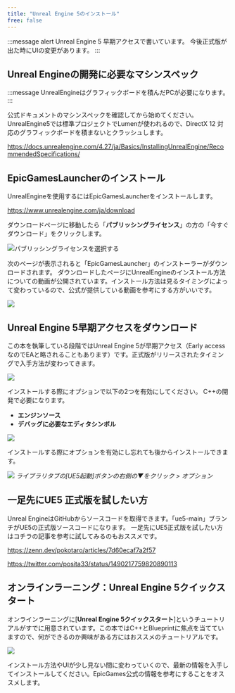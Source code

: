 ```yaml
---
title: "Unreal Engine 5のインストール"
free: false
---
```


:::message alert
Unreal Engine 5 早期アクセスで書いています。
今後正式版が出た時にUIの変更があります。
:::

## Unreal Engineの開発に必要なマシンスペック

:::message
UnrealEngineはグラフィックボードを積んだPCが必要になります。
:::

公式ドキュメントのマシンスペックを確認してから始めてください。
UnrealEngine5では標準プロジェクトでLumenが使われるので、DirectX 12 対応のグラフィックボードを積まないとクラッシュします。

https://docs.unrealengine.com/4.27/ja/Basics/InstallingUnrealEngine/RecommendedSpecifications/

## EpicGamesLauncherのインストール

UnrealEngineを使用するにはEpicGamesLauncherをインストールします。

https://www.unrealengine.com/ja/download  

ダウンロードページに移動したら「**パブリッシングライセンス**」の方の「今すぐダウンロード」をクリックします。

![パブリッシングライセンスを選択する](https://storage.googleapis.com/zenn-user-upload/5522cb1f5d53-20220109.png)

次のページが表示されると「EpicGamesLauncher」のインストーラーがダウンロードされます。
ダウンロードしたページにUnrealEngineのインストール方法についての動画が公開されています。インストール方法は見るタイミングによって変わっているので、公式が提供している動画を参考にする方がいいです。

![](https://storage.googleapis.com/zenn-user-upload/49d8d3543a4d-20220109.png)

## Unreal Engine 5早期アクセスをダウンロード

この本を執筆している段階ではUnreal Engine 5が早期アクセス（Early accessなのでEAと略されることもあります）です。正式版がリリースされたタイミングで入手方法が変わってきます。

![](https://storage.googleapis.com/zenn-user-upload/297c239ca9be-20220109.png)

インストールする際にオプションで以下の2つを有効にしてください。
C++の開発で必要になります。

- **エンジンソース**
- **デバッグに必要なエディタシンボル**

![](https://storage.googleapis.com/zenn-user-upload/452e4f1da6ca-20220109.png)

インストールする際にオプションを有効にし忘れても後からインストールできます。

![](https://storage.googleapis.com/zenn-user-upload/1f5a4151377c-20220109.png) 
*ライブラリタブの[UE5起動]ボタンの右側の▼をクリック > オプション*

## 一足先にUE5 正式版を試したい方

Unreal EngineはGitHubからソースコードを取得できます。「ue5-main」ブランチがUE5の正式版ソースコードになります。
一足先にUE5正式版を試したい方はコチラの記事を参考に試してみるのもおススメです。

https://zenn.dev/pokotaro/articles/7d60ecaf7a2f57


https://twitter.com/posita33/status/1490217759820890113


## オンラインラーニング：Unreal Engine 5クイックスタート

オンラインラーニングに[**Unreal Engine 5クイックスタート**]というチュートリアルがすでに用意されています。この本ではC++とBlueprintに焦点を当てていますので、何ができるのか興味がある方にはおススメのチュートリアルです。

![](https://storage.googleapis.com/zenn-user-upload/f18dff77aefb-20220109.png)

インストール方法やUIが少し見ない間に変わっていくので、最新の情報を入手してインストールしてください。EpicGames公式の情報を参考にすることをオススメします。


